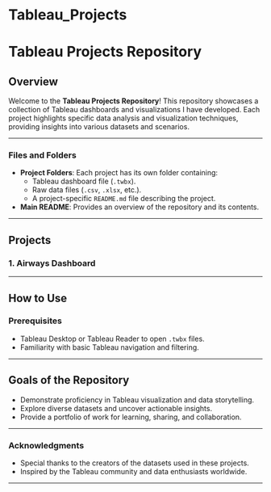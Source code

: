 # Tableau_Projects
# Tableau Projects Repository

## Overview
Welcome to the **Tableau Projects Repository**! This repository showcases a collection of Tableau dashboards and visualizations I have developed. Each project highlights specific data analysis and visualization techniques, providing insights into various datasets and scenarios.

---

### Files and Folders
- **Project Folders**: Each project has its own folder containing:
  - Tableau dashboard file (`.twbx`).
  - Raw data files (`.csv`, `.xlsx`, etc.).
  - A project-specific `README.md` file describing the project.
- **Main README**: Provides an overview of the repository and its contents.

---

## Projects

### **1. Airways Dashboard**
---

## How to Use

### **Prerequisites**
- Tableau Desktop or Tableau Reader to open `.twbx` files.
- Familiarity with basic Tableau navigation and filtering.

---

## Goals of the Repository
- Demonstrate proficiency in Tableau visualization and data storytelling.
- Explore diverse datasets and uncover actionable insights.
- Provide a portfolio of work for learning, sharing, and collaboration.

---

### Acknowledgments
- Special thanks to the creators of the datasets used in these projects.
- Inspired by the Tableau community and data enthusiasts worldwide.

---

